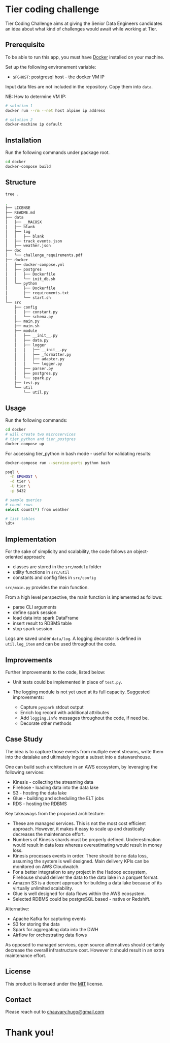 # Tier coding challenge

Tier Coding Challenge aims at giving the Senior Data Engineers candidates an idea about what kind of challenges would await while working at Tier.

## Prerequisite

To be able to run this app, you must have [Docker](https://docs.docker.com/get-docker/) installed on your machine.

Set up the following environement variable:
- `$PGHOST`: postgresql host - the docker VM IP

Input data files are not included in the repository. Copy them into `data`.

NB: How to determine VM IP:
```bash
# solution 1
docker rum --rm --net host alpine ip address

# solution 2
docker-machine ip default
```


## Installation

Run the following commands under package root.

```bash
cd docker
docker-compose build
```

## Structure

```bash
tree .

.
├── LICENSE
├── README.md
├── data
│   ├── __MACOSX
│   ├── blank
│   ├── log
│   │   ├── blank
│   ├── track_events.json
│   ├── weather.json
├── doc
│   └── challenge_requirements.pdf
├── docker
│   ├── docker-compose.yml
│   ├── postgres
│   │   ├── Dockerfile
│   │   └── init_db.sh
│   └── python
│       ├── Dockerfile
│       ├── requirements.txt
│       └── start.sh
└── src
    ├── config
    │   ├── constant.py
    │   └── schema.py
    ├── main.py
    ├── main.sh
    ├── module
    │   ├── __init__.py
    │   ├── data.py
    │   ├── logger
    │   │   ├── __init__.py
    │   │   ├── _formatter.py
    │   │   ├── adapter.py
    │   │   └── logger.py
    │   ├── parser.py
    │   ├── postgres.py
    │   └── spark.py
    ├── test.py
    └── util
        └── util.py
```

## Usage

Run the following commands:

```bash
cd docker
# will create two microservices
# tier_python and tier_postgres 
docker-compose up
```

For accessing tier_python in bash mode - useful for validating results:

```bash
docker-compose run --service-ports python bash

psql \
  -h $PGHOST \
  -d tier \
  -U tier \
  -p 5432

# sample queries
# count rows
select count(*) from weather

# list tables
\dt+
```

## Implementation

For the sake of simplicity and scalability, the code follows an object-oriented approach:
- classes are stored in the `src/module` folder
- utility functions in `src/util`
- constants and config files in `src/config`

`src/main.py` provides the main function.

From a high level perspective, the main function is implemented as follows:
  - parse CLI arguments
  - define spark session
  - load data into spark DataFrame
  - insert result to RDBMS table
  - stop spark session

Logs are saved under `data/log`. A logging decorator is defined in `util.log_item` and can be used throughout the code.


## Improvements

Further improvements to the code, listed below:

- Unit tests could be implemented in place of `test.py`.

- The logging module is not yet used at its full capacity. Suggested improvements:
  - Capture `pyspark` stdout output
  - Enrich log record with additional attributes
  - Add `logging.info` messages throughout the code, if need be.
  - Decorate other methods

## Case Study

The idea is to capture those events from mutliple event streams, write them into the datalake and ultimately ingest a subset into a datawarehouse.

One can build such architecture in an AWS ecosystem, by leveraging the following services:
- Kinesis - collecting the streaming data
- Firehose - loading data into the data lake
- S3 - hosting the data lake
- Glue - building and scheduling the ELT jobs
- RDS - hosting the RDBMS

Key takeaways from the proposed architecture:
- These are managed services. This is not the most cost efficient approach. However, it makes it easy to scale up and drastically decreases the maintenance effort.
- Numbers of Kinesis shards must be properly defined. Underestimation would result in data loss whereas overestimating would result in money loss.
- Kinesis processes events in order. There should be no data loss, assuming the system is well designed. Main delivery KPIs can be monitored on AWS Cloudwatch.
- For a better integration to any project in the Hadoop ecosystem, Firehouse should deliver the data to the data lake in a parquet format.
- Amazon S3 is a decent approach for building a data lake because of its virtually unlimited scalability.
- Glue is well designed for data flows within the AWS ecosystem.
- Selected RDBMS could be postgreSQL based - native or Redshift.

Alternative:
- Apache Kafka for capturing events
- S3 for storing the data
- Spark for aggregating data into the DWH
- Airflow for orchestrating data flows

As opposed to managed services, open source alternatives should certainly decrease the overall infrastructure cost. However it should result in an extra maintenance effort.

## License
This product is licensed under the [MIT](https://choosealicense.com/licenses/mit/) license.

## Contact

Please reach out to chauvary.hugo@gmail.com

# Thank you!
